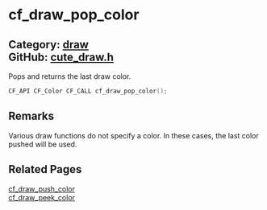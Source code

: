 [](../header.md ':include')

# cf_draw_pop_color

Category: [draw](/api_reference?id=draw)  
GitHub: [cute_draw.h](https://github.com/RandyGaul/cute_framework/blob/master/include/cute_draw.h)  
---

Pops and returns the last draw color.

```cpp
CF_API CF_Color CF_CALL cf_draw_pop_color();
```

## Remarks

Various draw functions do not specify a color. In these cases, the last color pushed will be used.

## Related Pages

[cf_draw_push_color](/draw/cf_draw_push_color.md)  
[cf_draw_peek_color](/draw/cf_draw_peek_color.md)  
